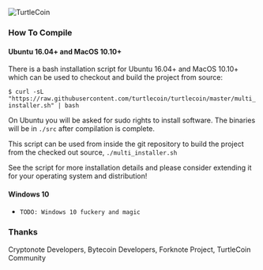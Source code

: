 ![TurtleCoin](https://user-images.githubusercontent.com/34389545/34746835-428ac812-f55b-11e7-8e78-d342ac45d904.png)

### How To Compile

#### Ubuntu 16.04+ and MacOS 10.10+

There is a bash installation script for Ubuntu 16.04+ and MacOS 10.10+ which can be used to checkout and build the project from source:

`$ curl -sL "https://raw.githubusercontent.com/turtlecoin/turtlecoin/master/multi_installer.sh" | bash `

On Ubuntu you will be asked for sudo rights to install software. The binaries will be in `./src` after compilation is complete.

This script can be used from inside the git repository to build the project from the checked out source, `./multi_installer.sh`

See the script for more installation details and please consider extending it for your operating system and distribution!

#### Windows 10
- `TODO: Windows 10 fuckery and magic`


### Thanks
Cryptonote Developers, Bytecoin Developers, Forknote Project, TurtleCoin Community
